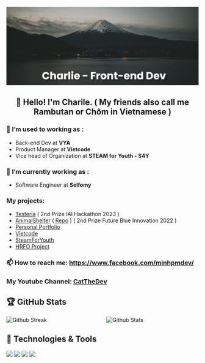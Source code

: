 ![Supporter09](https://github.com/Supporter09/Supporter09/blob/main/banner.png)
<h2 align="center">👋 Hello! I'm Charile. ( My friends also call me Rambutan or Chôm in Vietnamese )</h1>

### 🔭 I’m used to working as :
- Back-end Dev at **VYA** 
- Product Manager at **Vietcode**
- Vice head of Organization at **STEAM for Youth - S4Y**
### 🔭 I’m currently working as :
- Software Engineer at **Selfomy**

### My projects:
- [Testeria](https://www.testeria.games/) ( 2nd Prize IAI Hackathon 2023 )
- [AnimalShelter](https://animal-shelter-omega.vercel.app/) ( [Repo](https://github.com/Supporter09/AnimalShelter) ) ( 2nd Prize Future Blue Innovation 2022 )
- [Personal Portfolio](https://nhat-minh-portfolio.vercel.app/)
- [Vietcode](https://vietcodenew.netlify.app/)
- [SteamForYouth](https://steamforyouth.netlify.app/)
- [HRFO Project](https://hrfowdorg.netlify.app/)

### 📫 How to reach me: https://www.facebook.com/minhpmdev/
### My Youtube Channel: [CatTheDev](https://www.youtube.com/@cat_the_dev)

<h2>🏆 GitHub Stats</h2>
<img src="https://github-readme-stats.vercel.app/api?username=Supporter09&title_color=dfae6d&icon_color=5b7abf&text_color=e8e6e6&bg_color=2c3c54&show_icons=true&hide_border=true" alt = "Github Stats" width="48%" align="right">
<img src="http://github-readme-streak-stats.herokuapp.com?user=Supporter09&theme=dark&hide_border=true" alt = "Github Streak" width="48%" >

## 🔧 Technologies & Tools
![](https://img.shields.io/badge/Editor-VS_Code-informational?style=flat&logo=visual-studio-code&logoColor=white&color=6aa6f8)
![](https://img.shields.io/badge/Code-Python-informational?style=flat&logo=python&logoColor=white&color=6aa6f8)
![](https://img.shields.io/badge/Code-JavaScript-informational?style=flat&logo=javascript&logoColor=white&color=6aa6f8)
![](https://img.shields.io/badge/Code-React-informational?style=flat&logo=react&logoColor=white&color=6aa6f8)



